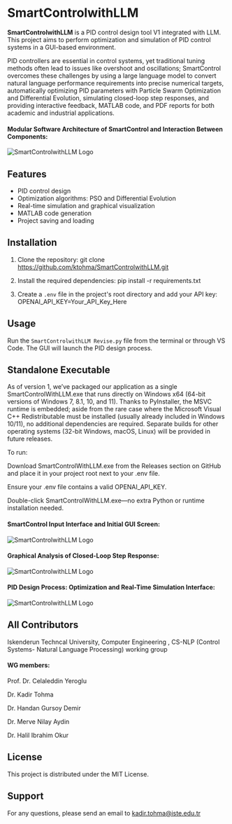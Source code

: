 # SmartControlwithLLM

**SmartControlwithLLM** is a PID control design tool V1 integrated with LLM. This project aims to perform optimization and simulation of PID control systems in a GUI-based environment.

PID controllers are essential in control systems, yet traditional tuning methods often lead to issues like overshoot and oscillations; SmartControl overcomes these challenges by using a large language model to convert natural language performance requirements into precise numerical targets, automatically optimizing PID parameters with Particle Swarm Optimization and Differential Evolution, simulating closed-loop step responses, and providing interactive feedback, MATLAB code, and PDF reports for both academic and industrial applications.

#### Modular Software Architecture of SmartControl and Interaction Between Components:

![SmartControlwithLLM Logo](Software_Architecture.png)


## Features

- PID control design
- Optimization algorithms: PSO and Differential Evolution
- Real-time simulation and graphical visualization
- MATLAB code generation
- Project saving and loading

## Installation

1. Clone the repository:
   git clone https://github.com/ktohma/SmartControlwithLLM.git
   
2. Install the required dependencies:
   pip install -r requirements.txt
   
3. Create a `.env` file in the project's root directory and add your API key:
   OPENAI_API_KEY=Your_API_Key_Here


## Usage

Run the `SmartControlwithLLM Revise.py` file from the terminal or through VS Code. The GUI will launch the PID design process.

## Standalone Executable

As of version 1, we’ve packaged our application as a single SmartControlWithLLM.exe that runs directly on Windows x64 (64-bit versions of Windows 7, 8.1, 10, and 11). Thanks to PyInstaller, the MSVC runtime is embedded; aside from the rare case where the Microsoft Visual C++ Redistributable must be installed (usually already included in Windows 10/11), no additional dependencies are required. Separate builds for other operating systems (32-bit Windows, macOS, Linux) will be provided in future releases.

To run:

Download SmartControlWithLLM.exe from the Releases section on GitHub and place it in your project root next to your .env file.

Ensure your .env file contains a valid OPENAI_API_KEY.

Double-click SmartControlWithLLM.exe—no extra Python or runtime installation needed.

#### SmartControl Input Interface and Initial GUI Screen:
![SmartControlwithLLM Logo](screenshot.png)

#### Graphical Analysis of Closed-Loop Step Response:
![SmartControlwithLLM Logo](screenshot3.png)

#### PID Design Process: Optimization and Real-Time Simulation Interface:

![SmartControlwithLLM Logo](screenshot2.png)

## All Contributors

Iskenderun Techncal University, Computer Engineering , CS-NLP (Control Systems- Natural Language Processing) working group

#### WG members:

Prof. Dr. Celaleddin Yeroglu

Dr. Kadir Tohma

Dr. Handan Gursoy Demir

Dr. Merve Nilay Aydin

Dr. Halil Ibrahim Okur

## License

This project is distributed under the MIT License.

## Support

For any questions, please send an email to kadir.tohma@iste.edu.tr 
